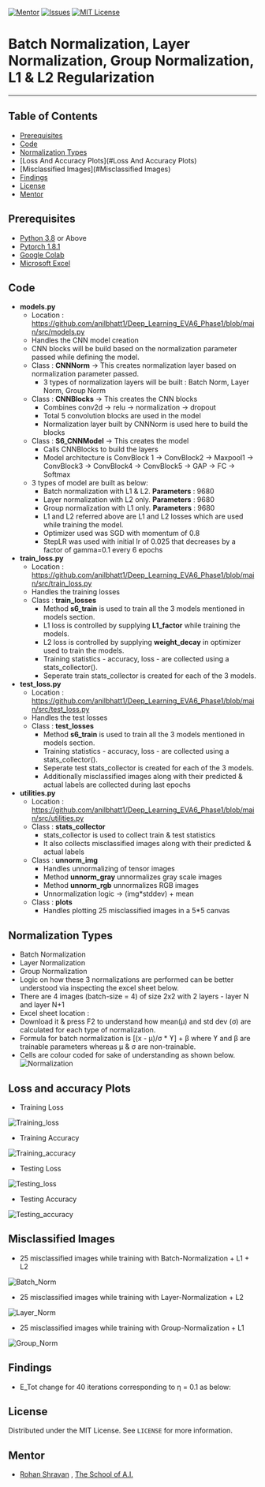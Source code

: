 <!-- PROJECT SHIELDS -->
<!--
*** I'm using markdown "reference style" links for readability.
*** Reference links are enclosed in brackets [ ] instead of parentheses ( ).
*** See the bottom of this document for the declaration of the reference variables
*** for contributors-url, forks-url, etc. This is an optional, concise syntax you may use.
*** https://www.markdownguide.org/basic-syntax/#reference-style-links
-->
[![Mentor][mentor-shield]][mentor-url]
[![Issues][issues-shield]][issues-url]
[![MIT License][license-shield]][license-url]

# Batch Normalization, Layer Normalization, Group Normalization, L1 & L2 Regularization
________

<!-- TABLE OF CONTENTS -->
## Table of Contents

* [Prerequisites](#prerequisites)
* [Code](#Code)
* [Normalization Types](#Normalization-Types)
* [Loss And Accuracy Plots](#Loss And Accuracy Plots)
* [Misclassified Images](#Misclassified Images)
* [Findings](#Findings)
* [License](#license)
* [Mentor](#mentor)

## Prerequisites

* [Python 3.8](https://www.python.org/downloads/) or Above
* [Pytorch 1.8.1](https://pytorch.org/)  
* [Google Colab](https://colab.research.google.com/)
* [Microsoft Excel](https://www.microsoft.com/en-in/microsoft-365/excel) 

<!-- Code -->
## Code
- **models.py**
	- Location : https://github.com/anilbhatt1/Deep_Learning_EVA6_Phase1/blob/main/src/models.py
	- Handles the CNN model	creation
	- CNN blocks will be build based on the normalization parameter passed while defining the model.
	- Class : **CNNNorm** -> This creates normalization layer based on normalization parameter passed.
		- 3 types of normalization layers will be built : Batch Norm, Layer Norm, Group Norm
	- Class : **CNNBlocks** -> This creates the CNN blocks
		- Combines conv2d -> relu -> normalization -> dropout
		- Total 5 convolution blocks are used in the model
		- Normalization layer built by CNNNorm is used here to build the blocks
	- Class : **S6_CNNModel** -> This creates the model
		- Calls CNNBlocks to build the layers
		- Model architecture is ConvBlock 1 -> ConvBlock2 -> Maxpool1 -> ConvBlock3 -> ConvBlock4 -> ConvBlock5 -> GAP -> FC -> Softmax
	- 3 types of model are built as below:
		- Batch normalization with L1 & L2. **Parameters** : 9680
		- Layer normalization with L2 only. **Parameters** : 9680
		- Group normalization with L1 only. **Parameters** : 9680
		- L1 and L2 referred above are L1 and L2 losses which are used while training the model.
		- Optimizer used was SGD with momentum of 0.8
		- StepLR was used with initial lr of 0.025 that decreases by a factor of gamma=0.1 every 6 epochs
- **train_loss.py**
	- Location : https://github.com/anilbhatt1/Deep_Learning_EVA6_Phase1/blob/main/src/train_loss.py
	- Handles the training losses
	- Class : **train_losses**
		- Method **s6_train** is used to train all the 3 models mentioned in models section.
		- L1 loss is controlled by supplying **L1_factor** while training the models.
		- L2 loss is controlled by supplying **weight_decay** in optimizer used to train the models.
		- Training statistics - accuracy, loss - are collected using a stats_collector(). 
		- Seperate train stats_collector is created for each of the 3 models.
- **test_loss.py**
	- Location : https://github.com/anilbhatt1/Deep_Learning_EVA6_Phase1/blob/main/src/test_loss.py
	- Handles the test losses
	- Class : **test_losses**
		- Method **s6_train** is used to train all the 3 models mentioned in models section.
		- Training statistics - accuracy, loss - are collected using a stats_collector(). 
		- Seperate test stats_collector is created for each of the 3 models.
		- Additionally misclassified images along with their predicted & actual labels are collected during last epochs
- **utilities.py**
	- Location : https://github.com/anilbhatt1/Deep_Learning_EVA6_Phase1/blob/main/src/utilities.py
	- Class : **stats_collector**
		- stats_collector is used to collect train & test statistics
		- It also collects misclassified images along with their predicted & actual labels
	- Class : **unnorm_img**
		- Handles unnormalizing of tensor images
		- Method **unnorm_gray** unnormalizes gray scale images
		- Method **unnorm_rgb** unnormalizes RGB images
		- Unnormalization logic -> (img*stddev) + mean
	- Class : **plots**
		- Handles plotting 25 misclassified images in a 5*5 canvas

<!-- Normalization-Types -->
## Normalization Types
- Batch Normalization
- Layer Normalization
- Group Normalization
- Logic on how these 3 normalizations are performed can be better understood via inspecting the excel sheet below.
- There are 4 images (batch-size = 4) of size 2x2 with 2 layers - layer N and layer N+1
- Excel sheet location : 
- Download it & press F2 to understand how mean(µ) and std dev (σ) are calculated for each type of normalization.
- Formula for batch normalization is [(x - µ)/σ * ϒ] + β where ϒ and β are trainable parameters whereas µ & σ are non-trainable.
- Cells are colour coded for sake of understanding as shown below.
![Normalization](https://github.com/anilbhatt1/Deep_Learning_EVA6_Phase1/blob/main/S4_Backpropagation/Excel_Snapshot.jpg)

<!-- Loss and accuracy Plots -->
## Loss and accuracy Plots
- Training Loss

![Training_loss](https://github.com/anilbhatt1/Deep_Learning_EVA6_Phase1/blob/main/S4_Backpropagation/Excel_Snapshot.jpg)

- Training Accuracy

![Training_accuracy](https://github.com/anilbhatt1/Deep_Learning_EVA6_Phase1/blob/main/S4_Backpropagation/Excel_Snapshot.jpg)

- Testing Loss

![Testing_loss](https://github.com/anilbhatt1/Deep_Learning_EVA6_Phase1/blob/main/S4_Backpropagation/Excel_Snapshot.jpg)

- Testing Accuracy

![Testing_accuracy](https://github.com/anilbhatt1/Deep_Learning_EVA6_Phase1/blob/main/S4_Backpropagation/Excel_Snapshot.jpg)

<!-- Misclassified Images -->
## Misclassified Images
- 25 misclassified images while training with Batch-Normalization + L1 + L2

![Batch_Norm](https://github.com/anilbhatt1/Deep_Learning_EVA6_Phase1/blob/main/S4_Backpropagation/Excel_Snapshot.jpg)

- 25 misclassified images while training with Layer-Normalization + L2

![Layer_Norm](https://github.com/anilbhatt1/Deep_Learning_EVA6_Phase1/blob/main/S4_Backpropagation/Excel_Snapshot.jpg)

- 25 misclassified images while training with Group-Normalization + L1

![Group_Norm](https://github.com/anilbhatt1/Deep_Learning_EVA6_Phase1/blob/main/S4_Backpropagation/Excel_Snapshot.jpg)

<!-- Findings -->
## Findings
- E_Tot change for 40 iterations corresponding to ƞ = 0.1 as below:

<!-- LICENSE -->
## License

Distributed under the MIT License. See `LICENSE` for more information.

<!-- MENTOR -->
## Mentor

* [Rohan Shravan](https://www.linkedin.com/in/rohanshravan/) , [The School of A.I.](https://theschoolof.ai/)

<!-- MARKDOWN LINKS & IMAGES -->
<!-- https://www.markdownguide.org/basic-syntax/#reference-style-links -->
[mentor-shield]: https://img.shields.io/badge/Mentor-mentor-yellowgreen
[mentor-url]: https://www.linkedin.com/in/rohanshravan/
[forks-shield]: https://img.shields.io/github/forks/othneildrew/Best-README-Template.svg?style=flat-square
[forks-url]: https://github.com/othneildrew/Best-README-Template/network/members
[stars-shield]: https://img.shields.io/github/stars/othneildrew/Best-README-Template.svg?style=flat-square
[stars-url]: https://github.com/othneildrew/Best-README-Template/stargazers
[issues-shield]: https://img.shields.io/github/issues/othneildrew/Best-README-Template.svg?style=flat-square
[issues-url]: https://github.com/othneildrew/Best-README-Template/issues
[license-shield]: https://img.shields.io/github/license/othneildrew/Best-README-Template.svg?style=flat-square
[license-url]: https://github.com/anilbhatt1/Deep_Learning_EVA4_Phase2/blob/master/LICENSE.txt
[linkedin-shield]: https://img.shields.io/badge/-LinkedIn-black.svg?style=flat-square&logo=linkedin&colorB=555




